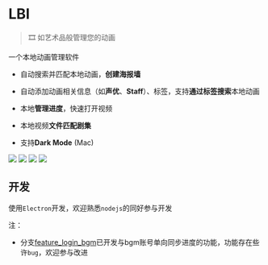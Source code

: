 # LBI

> 🎞 如艺术品般管理您的动画

一个本地动画管理软件

- 自动搜索并匹配本地动画，**创建海报墙**

- 自动添加动画相关信息（如**声优**、**Staff**）、标签，支持**通过标签搜索**本地动画

- 本地**管理进度**，快速打开视频

- 本地视频**文件匹配剧集**

- 支持**Dark Mode** (Mac)

![](https://www.hualigs.cn/image/602cd2576406a.jpg)
![](https://s3.ax1x.com/2021/02/16/ycKoJ1.png)
![](https://s3.ax1x.com/2021/02/16/ycQ5gx.png)
![](https://s3.ax1x.com/2021/02/16/ycQIv6.png)

## 开发

使用`Electron`开发，欢迎熟悉`nodejs`的同好参与开发

注：

 - 分支[feature_login_bgm](https://github.com/MrAMS/LBI/tree/feature_login_bgm)已开发与bgm账号单向同步进度的功能，功能存在些许`bug`，欢迎参与改进

